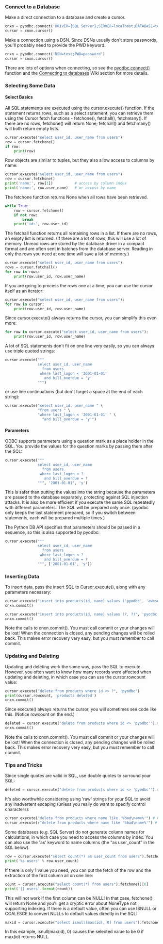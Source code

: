 ### Connect to a Database

Make a direct connection to a database and create a cursor.
```python
cnxn = pyodbc.connect('DRIVER={SQL Server};SERVER=localhost;DATABASE=testdb;UID=me;PWD=pass')
cursor = cnxn.cursor()
```
Make a connection using a DSN. Since DSNs usually don't store passwords, you'll probably need to provide the PWD keyword.
```python
cnxn = pyodbc.connect('DSN=test;PWD=password')
cursor = cnxn.cursor()
```
There are lots of options when connecting, so see the [pyodbc.connect()](module#connectconnectionstring-kwargs) function and the [Connecting to databases](Connecting-to-databases) Wiki section for more details.

### Selecting Some Data
#### Select Basics
All SQL statements are executed using the cursor.execute() function. If the statement returns rows, such as a select statement, you can retrieve them using the Cursor fetch functions - fetchone(), fetchall(), fetchmany(). If there are no rows, fetchone() will return None; fetchall() and fetchmany() will both return empty lists.
```python
cursor.execute("select user_id, user_name from users")
row = cursor.fetchone()
if row:
    print(row)
```
Row objects are similar to tuples, but they also allow access to columns by name:
```python
cursor.execute("select user_id, user_name from users")
row = cursor.fetchone()
print('name:', row[1])          # access by column index
print('name:', row.user_name)   # or access by name
```
The fetchone function returns None when all rows have been retrieved.
```python
while True:
    row = cursor.fetchone()
    if not row:
        break
    print('id:', row.user_id)
```
The fetchall function returns all remaining rows in a list. If there are no rows, an empty list is returned. (If there are a lot of rows, this will use a lot of memory. Unread rows are stored by the database driver in a compact format and are often sent in batches from the database server. Reading in only the rows you need at one time will save a lot of memory.)
```python
cursor.execute("select user_id, user_name from users")
rows = cursor.fetchall()
for row in rows:
    print(row.user_id, row.user_name)
```
If you are going to process the rows one at a time, you can use the cursor itself as an iterator:
```python
cursor.execute("select user_id, user_name from users"):
for row in cursor:
    print(row.user_id, row.user_name)
```
Since cursor.execute() always returns the cursor, you can simplify this even more:
```python
for row in cursor.execute("select user_id, user_name from users"):
    print(row.user_id, row.user_name)
```
A lot of SQL statements don't fit on one line very easily, so you can always use triple quoted strings:
```python
cursor.execute("""
               select user_id, user_name
                 from users
                where last_logon < '2001-01-01'
                  and bill_overdue = 'y'
               """)
```
or use line continuations (but don't forget a space at the end of each string):
```python
cursor.execute("select user_id, user_name " \
               "from users " \
               "where last_logon < '2001-01-01' " \
                 "and bill_overdue = 'y'")
```
#### Parameters
ODBC supports parameters using a question mark as a place holder in the SQL. You provide the values for the question marks by passing them after the SQL:
```python
cursor.execute("""
               select user_id, user_name
                 from users
                where last_logon < ?
                  and bill_overdue = ?
               """, '2001-01-01', 'y')
```
This is safer than putting the values into the string because the parameters are passed to the database separately, protecting against SQL injection attacks. It is also be more efficient if you execute the same SQL repeatedly with different parameters. The SQL will be prepared only once. (pyodbc only keeps the last statement prepared, so if you switch between statements, each will be prepared multiple times.)

The Python DB API specifies that parameters should be passed in a sequence, so this is also supported by pyodbc:
```python
cursor.execute("""
               select user_id, user_name
                 from users
                where last_logon < ?
                  and bill_overdue = ?
               """, ['2001-01-01', 'y'])
```
### Inserting Data
To insert data, pass the insert SQL to Cursor.execute(), along with any parameters necessary:
```python
cursor.execute("insert into products(id, name) values ('pyodbc', 'awesome library')")
cnxn.commit()
```
```python
cursor.execute("insert into products(id, name) values (?, ?)", 'pyodbc', 'awesome library')
cnxn.commit()
```
Note the calls to cnxn.commit(). You must call commit or your changes will be lost! When the connection is closed, any pending changes will be rolled back. This makes error recovery very easy, but you must remember to call commit.

### Updating and Deleting
Updating and deleting work the same way, pass the SQL to execute. However, you often want to know how many records were affected when updating and deleting, in which case you can use the cursor.rowcount value:
```python
cursor.execute("delete from products where id <> ?", 'pyodbc')
print(cursor.rowcount, 'products deleted')
cnxn.commit()
```
Since execute() always returns the cursor, you will sometimes see code like this. (Notice rowcount on the end.)
```python
deleted = cursor.execute("delete from products where id <> 'pyodbc'").rowcount
cnxn.commit()
```
Note the calls to cnxn.commit(). You must call commit or your changes will be lost! When the connection is closed, any pending changes will be rolled back. This makes error recovery very easy, but you must remember to call commit.

### Tips and Tricks
Since single quotes are valid in SQL, use double quotes to surround your SQL:
```python
deleted = cursor.execute("delete from products where id <> 'pyodbc'").rowcount
```
It's also worthwhile considering using 'raw' strings for your SQL to avoid any inadvertent escaping (unless you really do want to specify control characters):
```python
cursor.execute("delete from products where name like '%bad\name%'") # Python will convert \n to 'new line'!
cursor.execute(r"delete from products where name like '%bad\name%'") # no escaping
```
Some databases (e.g. SQL Server) do not generate column names for calculations, in which case you need to access the columns by index. You can also use the 'as' keyword to name columns (the "as user_count" in the SQL below).
```python
row = cursor.execute("select count(*) as user_count from users").fetchone()
print('%s users' % row.user_count)
```
If there is only 1 value you need, you can put the fetch of the row and the extraction of the first column all on one line:
```python
count = cursor.execute("select count(*) from users").fetchone()[0]
print('{} users'.format(count))
```
This will not work if the first column can be NULL! In that case, fetchone() will return None and you'll get a cryptic error about NoneType not supporting indexing. If there is a default value, often you can use ISNULL or COALESCE to convert NULLs to default values directly in the SQL:
```python
maxid = cursor.execute("select isnull(max(id), 0) from users").fetchone()[0]
```
In this example, isnull(max(id), 0) causes the selected value to be 0 if max(id) returns NULL.